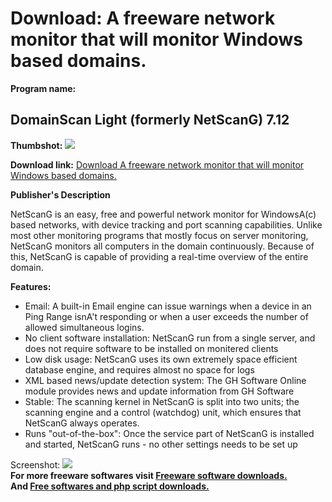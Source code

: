 # Download: A freeware network monitor that will monitor Windows based domains.

**Program name:**

## DomainScan Light (formerly NetScanG) 7.12

  
**Thumbshot:** ![](http://www.freewarefiles.com/screenshot/netscang_md.gif)   
  
**Download link:** [Download A freeware network monitor that will monitor Windows based domains.](http://freesoftwares.boysofts.com/NetScanG_program_23883.html)  
  


**Publisher's Description**  
  


NetScanG is an easy, free and powerful network monitor for WindowsA(c) based networks, with device tracking and port scanning capabilities. Unlike most other monitoring programs that mostly focus on server monitoring, NetScanG monitors all computers in the domain continuously. Because of this, NetScanG is capable of providing a real-time overview of the entire domain. 

**Features:**

  * Email: A built-in Email engine can issue warnings when a device in an Ping Range isnA't responding or when a user exceeds the number of allowed simultaneous logins. 
  * No client software installation: NetScanG run from a single server, and does not require software to be installed on monitered clients 
  * Low disk usage: NetScanG uses its own extremely space efficient database engine, and requires almost no space for logs 
  * XML based news/update detection system: The GH Software Online module provides news and update information from GH Software 
  * Stable: The scanning kernel in NetScanG is split into two units; the scanning engine and a control (watchdog) unit, which ensures that NetScanG always operates. 
  * Runs "out-of-the-box": Once the service part of NetScanG is installed and started, NetScanG runs - no other settings needs to be set up 

  
  
Screenshot: ![](http://www.freewarefiles.com/screenshot/netscang.gif)   
**For more freeware softwares visit [Freeware software downloads.](http://freesoftwares.boysofts.com/)**   
**And [Free softwares and php script downloads.](http://www.boysofts.com/)**
